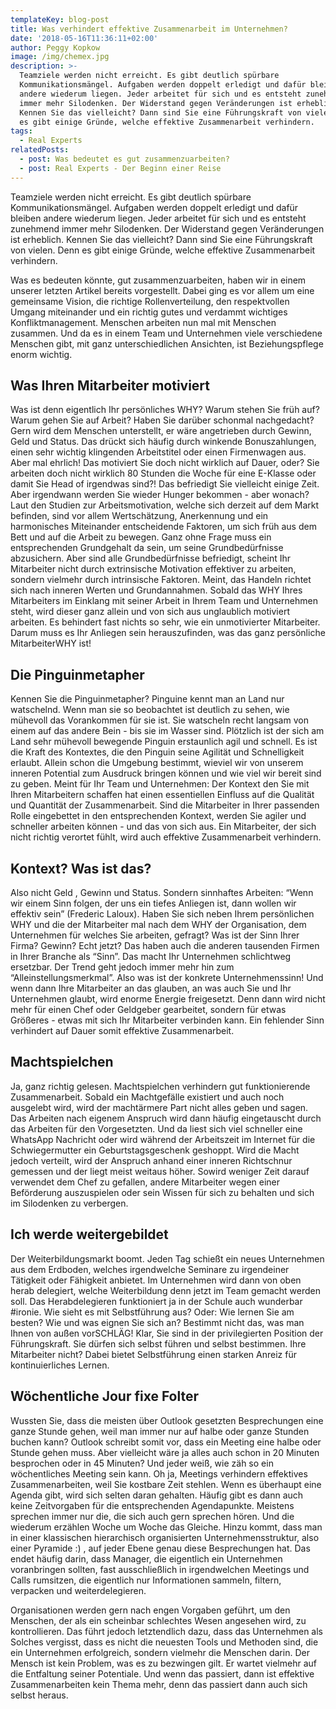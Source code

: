 ```yaml
---
templateKey: blog-post
title: Was verhindert effektive Zusammenarbeit im Unternehmen?
date: '2018-05-16T11:36:11+02:00'
author: Peggy Kopkow
image: /img/chemex.jpg
description: >-
  Teamziele werden nicht erreicht. Es gibt deutlich spürbare
  Kommunikationsmängel. Aufgaben werden doppelt erledigt und dafür bleiben
  andere wiederum liegen. Jeder arbeitet für sich und es entsteht zunehmend
  immer mehr Silodenken. Der Widerstand gegen Veränderungen ist erheblich.
  Kennen Sie das vielleicht? Dann sind Sie eine Führungskraft von vielen. Denn
  es gibt einige Gründe, welche effektive Zusammenarbeit verhindern.
tags:
  - Real Experts
relatedPosts:
  - post: Was bedeutet es gut zusammenzuarbeiten?
  - post: Real Experts - Der Beginn einer Reise
---
```

Teamziele werden nicht erreicht. Es gibt deutlich spürbare Kommunikationsmängel. Aufgaben werden doppelt erledigt und dafür bleiben andere wiederum liegen. Jeder arbeitet für sich und es entsteht zunehmend immer mehr Silodenken. Der Widerstand gegen Veränderungen ist erheblich. Kennen Sie das vielleicht? Dann sind Sie eine Führungskraft von vielen. Denn es gibt einige Gründe, welche effektive Zusammenarbeit verhindern.

Was es bedeuten könnte, gut zusammenzuarbeiten, haben wir in einem unserer letzten Artikel bereits vorgestellt. Dabei ging es vor allem um eine gemeinsame Vision, die richtige Rollenverteilung, den respektvollen Umgang miteinander und ein richtig gutes und verdammt wichtiges Konfliktmanagement. Menschen arbeiten nun mal mit Menschen zusammen. Und da es in einem Team und Unternehmen viele verschiedene Menschen gibt, mit ganz unterschiedlichen Ansichten, ist Beziehungspflege enorm wichtig. 



## Was Ihren Mitarbeiter motiviert

Was ist denn eigentlich Ihr persönliches WHY? Warum stehen Sie früh auf? Warum gehen Sie auf Arbeit? Haben Sie darüber schonmal nachgedacht? Gern wird dem Menschen unterstellt, er wäre angetrieben durch Gewinn, Geld und Status. Das drückt sich häufig durch winkende Bonuszahlungen, einen sehr wichtig klingenden Arbeitstitel oder einen Firmenwagen aus. Aber mal ehrlich! Das motiviert Sie doch nicht wirklich auf Dauer, oder? Sie arbeiten doch nicht wirklich 80 Stunden die Woche für eine E-Klasse oder damit Sie Head of irgendwas sind?! Das befriedigt Sie vielleicht einige Zeit. Aber irgendwann werden Sie wieder Hunger bekommen - aber wonach? Laut den Studien zur Arbeitsmotivation, welche sich derzeit auf dem Markt befinden, sind vor allem Wertschätzung, Anerkennung und ein harmonisches Miteinander entscheidende Faktoren, um sich früh aus dem Bett und auf die Arbeit zu bewegen. Ganz ohne Frage muss ein entsprechenden Grundgehalt da sein, um seine Grundbedürfnisse abzusichern. Aber sind alle Grundbedürfnisse befriedigt, scheint Ihr Mitarbeiter nicht durch extrinsische Motivation effektiver zu arbeiten, sondern vielmehr durch intrinsische Faktoren. Meint, das Handeln richtet sich nach inneren Werten und Grundannahmen. Sobald das WHY Ihres Mitarbeiters im Einklang mit seiner Arbeit in Ihrem Team und Unternehmen steht, wird dieser ganz allein und von sich aus unglaublich motiviert arbeiten. Es behindert fast nichts so sehr, wie ein unmotivierter Mitarbeiter. Darum muss es Ihr Anliegen sein herauszufinden, was das ganz persönliche MitarbeiterWHY ist!



## Die Pinguinmetapher

Kennen Sie die Pinguinmetapher? Pinguine kennt man an Land nur watschelnd. Wenn man sie so beobachtet ist deutlich zu sehen, wie mühevoll das Vorankommen für sie ist. Sie watscheln recht langsam von einem auf das andere Bein - bis sie im Wasser sind. Plötzlich ist der sich am Land sehr mühevoll bewegende Pinguin erstaunlich agil und schnell. Es ist die Kraft des Kontextes, die den Pinguin seine Agilität und Schnelligkeit erlaubt. Allein schon die Umgebung bestimmt, wieviel wir von unserem  inneren Potential zum Ausdruck bringen können und wie viel wir bereit sind zu geben. Meint für Ihr Team und Unternehmen: Der Kontext den Sie mit Ihren Mitarbeitern schaffen hat einen essentiellen Einfluss auf die Qualität und Quantität der Zusammenarbeit. Sind die Mitarbeiter in Ihrer passenden Rolle eingebettet in den entsprechenden Kontext, werden Sie agiler und schneller arbeiten können - und das von sich aus. Ein Mitarbeiter, der sich nicht richtig verortet fühlt, wird auch effektive Zusammenarbeit verhindern.



## Kontext? Was ist das?

Also nicht Geld , Gewinn und Status. Sondern sinnhaftes Arbeiten: “Wenn wir einem Sinn folgen, der uns ein tiefes Anliegen ist, dann wollen wir effektiv sein” (Frederic Laloux). Haben Sie sich neben Ihrem persönlichen WHY und die der Mitarbeiter mal nach dem WHY der Organisation, dem Unternehmen für welches Sie arbeiten, gefragt? Was ist der Sinn Ihrer Firma? Gewinn? Echt jetzt? Das haben auch die anderen tausenden Firmen in Ihrer Branche als “Sinn”. Das macht Ihr Unternehmen schlichtweg ersetzbar. Der Trend geht jedoch immer mehr hin zum “Alleinstellungsmerkmal”. Also was ist der konkrete Unternehmenssinn! Und wenn dann Ihre Mitarbeiter an das glauben, an was auch Sie und Ihr Unternehmen glaubt, wird enorme Energie freigesetzt. Denn dann wird nicht mehr für einen Chef oder Geldgeber gearbeitet, sondern für etwas Größeres - etwas mit sich Ihr Mitarbeiter verbinden kann. Ein fehlender Sinn verhindert auf Dauer somit effektive Zusammenarbeit.



## Machtspielchen

Ja, ganz richtig gelesen. Machtspielchen verhindern gut funktionierende Zusammenarbeit. Sobald ein Machtgefälle existiert und auch noch ausgelebt wird, wird der machtärmere Part nicht alles geben und sagen. Das Arbeiten nach eigenem Anspruch wird dann häufig eingetauscht durch das Arbeiten für den Vorgesetzten. Und da liest sich viel schneller eine WhatsApp Nachricht oder wird während der Arbeitszeit im Internet für die Schwiegermutter ein Geburtstagsgeschenk geshoppt. Wird die Macht jedoch verteilt, wird der Anspruch anhand einer inneren Richtschnur gemessen und der liegt meist weitaus höher. Sowird weniger Zeit darauf verwendet dem Chef zu gefallen, andere Mitarbeiter wegen einer Beförderung auszuspielen oder sein Wissen für sich zu behalten und sich im Silodenken zu verbergen.



## Ich werde weitergebildet

Der Weiterbildungsmarkt boomt. Jeden Tag schießt ein neues Unternehmen aus dem Erdboden, welches irgendwelche Seminare zu irgendeiner Tätigkeit oder Fähigkeit anbietet. Im Unternehmen wird dann von oben herab delegiert, welche Weiterbildung denn jetzt im Team gemacht werden soll. Das Herabdelegieren funktioniert ja in der Schule auch wunderbar #ironie. Wie sieht es mit Selbstführung aus? Oder: Wie lernen Sie am besten? Wie und was eignen Sie sich an? Bestimmt nicht das, was man Ihnen von außen vorSCHLÄG! Klar, Sie sind in der privilegierten Position der Führungskraft. Sie dürfen sich selbst führen und selbst bestimmen. Ihre Mitarbeiter nicht? Dabei bietet Selbstführung einen starken Anreiz für kontinuierliches Lernen. 



## Wöchentliche Jour fixe Folter

Wussten Sie, dass die meisten über Outlook gesetzten Besprechungen eine ganze Stunde gehen, weil man immer nur auf halbe oder ganze Stunden buchen kann? Outlook schreibt somit vor, dass ein Meeting eine halbe oder Stunde gehen muss. Aber vielleicht wäre ja alles auch schon in 20 Minuten besprochen oder in 45 Minuten? Und jeder weiß, wie zäh so ein wöchentliches Meeting sein kann. Oh ja, Meetings verhindern effektives Zusammenarbeiten, weil Sie kostbare Zeit stehlen.  Wenn es überhaupt eine Agenda gibt, wird sich selten daran gehalten. Häufig gibt es dann auch keine Zeitvorgaben für die entsprechenden Agendapunkte. Meistens sprechen immer nur die, die sich auch gern sprechen hören. Und die wiederum erzählen Woche um Woche das Gleiche. Hinzu kommt, dass man in einer klassischen hierarchisch organisierten Unternehmensstruktur, also einer Pyramide :) , auf jeder Ebene genau diese Besprechungen hat. Das endet häufig darin, dass Manager, die eigentlich ein Unternehmen voranbringen sollten, fast ausschließlich in irgendwelchen Meetings und Calls rumsitzen, die eigentlich nur Informationen sammeln, filtern, verpacken und weiterdelegieren. 

Organisationen werden gern nach engen Vorgaben geführt, um den Menschen, der als ein scheinbar schlechtes Wesen angesehen wird, zu kontrollieren. Das führt jedoch letztendlich dazu, dass das Unternehmen als Solches vergisst, dass es nicht die neuesten Tools und Methoden sind, die ein Unternehmen erfolgreich, sondern vielmehr die Menschen darin. Der Mensch ist kein Problem, was es zu bezwingen gilt. Er wartet vielmehr auf die Entfaltung seiner Potentiale. Und wenn das passiert, dann ist effektive Zusammenarbeiten kein Thema mehr, denn das passiert dann auch sich selbst heraus.
